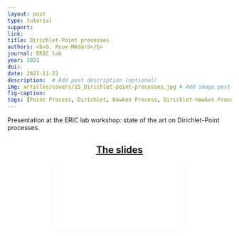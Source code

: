 ```yaml
---
layout: post
type: tutorial
support:
link:
title: Dirichlet-Point processes
authors: <b>G. Poux-Médard</b>
journal: ERIC lab
year: 2021
doi:
date: 2021-11-22
description:  # Add post description (optional)
img: articles/covers/15_Dirichlet-point-processes.jpg # Add image post (optional)
fig-caption:
tags: [Point Process, Dirichlet, Hawkes Process, Dirichlet-Hawkes Process, Dynamics, Powered Dirichlet Process, Network, Netrate, Survival]
---
```


Presentation at the ERIC lab workshop: state of the art on Dirichlet-Point processes.

## <center><u>The slides</u></center>
<center>
<object data="/assets/img/articles/Tutorials/Diaporama.pdf" type="application/pdf" width="100%" height="700px">
    <embed src="/assets/img/articles/Tutorials/Dirichlet_Point_processes.pdf"></embed>
</object>
</center>



